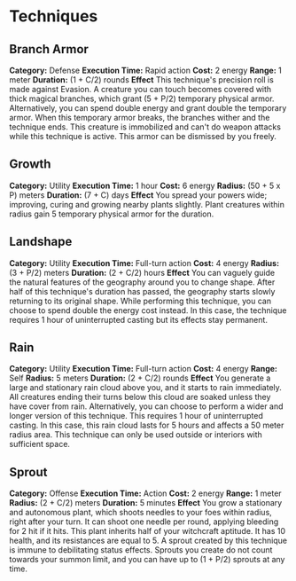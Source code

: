 

# Techniques
## Branch Armor
**Category:** Defense
**Execution Time:** Rapid action
**Cost:** 2 energy
**Range:** 1 meter
**Duration:** (1 + C/2) rounds
**Effect**
	This technique's precision roll is made against Evasion.
	A creature you can touch becomes covered with thick magical branches, which grant (5 + P/2) temporary physical armor. Alternatively, you can spend double energy and grant double the temporary armor. When this temporary armor breaks, the branches wither and the technique ends. 
	This creature is immobilized and can't do weapon attacks while this technique is active.
	This armor can be dismissed by you freely.

## Growth
**Category:** Utility
**Execution Time:** 1 hour
**Cost:** 6 energy
**Radius:** (50 + 5 x P) meters
**Duration:** (7 + C) days
**Effect**
	You spread your powers wide; improving, curing and growing nearby plants slightly. Plant creatures within radius gain 5 temporary physical armor for the duration. 

## Landshape
**Category:** Utility
**Execution Time:** Full-turn action
**Cost:** 4 energy
**Radius:** (3 + P/2) meters
**Duration:** (2 + C/2) hours
**Effect**
	You can vaguely guide the natural features of the geography around you to change shape. After half of this technique's duration has passed, the geography starts slowly returning to its original shape. While performing this technique, you can choose to spend double the energy cost instead. In this case, the technique requires 1 hour of uninterrupted casting but its effects stay permanent.  

## Rain
**Category:** Utility
**Execution Time:** Full-turn action
**Cost:** 4 energy
**Range:** Self
**Radius:** 5 meters
**Duration:** (2 + C/2) rounds
**Effect**
	You generate a large and stationary rain cloud above you, and it starts to rain immediately. All creatures ending their turns below this cloud are soaked unless they have cover from rain.
	Alternatively, you can choose to perform a wider and longer version of this technique. This requires 1 hour of uninterrupted casting. In this case, this rain cloud lasts for 5 hours and affects a 50 meter radius area.
	This technique can only be used outside or interiors with sufficient space.

## Sprout
**Category:** Offense
**Execution Time:** Action 
**Cost:** 2 energy
**Range:** 1 meter 
**Radius:** (2 + C/2) meters
**Duration:** 5 minutes
**Effect**
	You grow a stationary and autonomous plant, which shoots needles to your foes within radius, right after your turn. It can shoot one needle per round, applying bleeding for 2 hit if it hits.
	This plant inherits half of your witchcraft aptitude. It has 10 health, and its resistances are equal to 5. 
	A sprout created by this technique is immune to debilitating status effects.
	Sprouts you create do not count towards your summon limit, and you can have up to (1 + P/2) sprouts at any time.